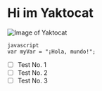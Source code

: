 # Hi im Yaktocat
![Image of Yaktocat](https://octodex.github.com/images/yaktocat.png)

```
javascript
var myVar = "¡Hola, mundo!";
```
- [ ] Test No. 1
- [ ] Test No. 2
- [ ] Test No. 3
